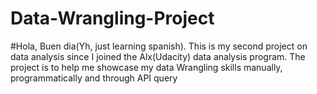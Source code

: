 # Data-Wrangling-Project
#Hola, Buen dia(Yh, just learning spanish). This is my second project on data analysis since I joined the Alx(Udacity) data analysis program. The project is to help me showcase my data Wrangling skills manually, programmatically and through API query
